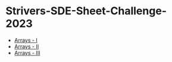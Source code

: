 # Strivers-SDE-Sheet-Challenge-2023

- [Arrays - I](./Arrays%20-%20I/)
- [Arrays - II](./Arrays%20-%20II/)
- [Arrays - III](./Arrays%20-III/)

